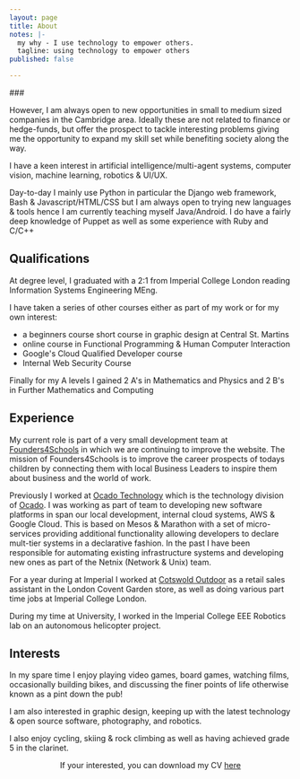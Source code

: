 ```yaml
---
layout: page
title: About
notes: |-
  my why - I use technology to empower others.
  tagline: using technology to empower others
published: false

---
```

\###

However, I am always open to new opportunities in small to medium sized companies in the Cambridge area. Ideally these are not related to finance or hedge-funds, but offer the prospect to tackle interesting problems giving me the opportunity to expand my skill set while benefiting society along the way.

I have a keen interest in artificial intelligence/multi-agent systems, computer vision, machine learning, robotics & UI/UX.

Day-to-day I mainly use Python in particular the Django web framework, Bash & Javascript/HTML/CSS but I am always open to trying new languages & tools hence I am currently teaching myself Java/Android. I do have a fairly deep knowledge of Puppet as well as some experience with Ruby and C/C++

## Qualifications

At degree level, I graduated with a 2:1 from Imperial College London reading Information Systems Engineering MEng.

I have taken a series of other courses either as part of my work or for my own interest:

* a beginners course short course in graphic design at Central St. Martins
* online course in Functional Programming & Human Computer Interaction
* Google's Cloud Qualified Developer course
* Internal Web Security Course

Finally for my A levels I gained 2 A's in Mathematics and Physics and 2 B's in Further Mathematics and Computing

## Experience

My current role is part of a very small development team at [Founders4Schools](https://founders4schools.org.uk) in which we are continuing to improve the website. The mission of Founders4Schools is to improve the career prospects of todays children by connecting them with local Business Leaders to inspire them about business and the world of work.

Previously I worked at [Ocado Technology](http://www.ocadotechnology.com) which is the technology division of [Ocado](https://www.ocado.com).
I was working as part of team to developing new software platforms in span our local development, internal cloud systems, AWS & Google Cloud. This is based on Mesos & Marathon with a set of micro-services providing additional functionality allowing developers to declare mult-tier systems in a declarative fashion. In the past I have been responsible for automating existing infrastructure systems and developing new ones as part of the Netnix (Network & Unix) team.

For a year during at Imperial I worked at [Cotswold Outdoor](https://www.cotswoldoutdoor.com) as a retail sales assistant in the London Covent Garden store,
as well as doing various part time jobs at Imperial College London.

During my time at University, I worked in the Imperial College EEE Robotics lab on an autonomous helicopter project.

## Interests

In my spare time I enjoy playing video games, board games, watching films, occasionally building bikes, and discussing the finer points of life otherwise known as a pint down the pub!

I am also interested in graphic design, keeping up with the latest technology & open source software, photography, and robotics.

I also enjoy cycling, skiing & rock climbing as well as having achieved grade 5 in the clarinet.

<p class="message" style="text-align:center;">
If your interested, you can download my CV <a href="{{ site.cv }}">here</a>
</p>

